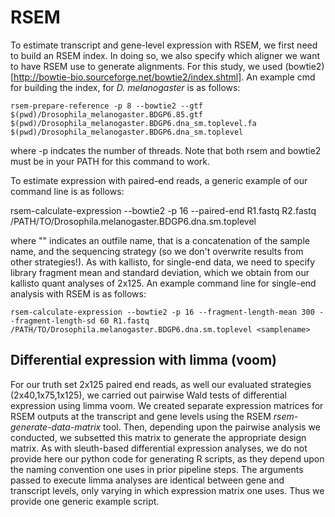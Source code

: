 # RSEM
To estimate transcript and gene-level expression with RSEM, we first need to build an RSEM index. In doing so, we also specify which aligner we want to have RSEM use to generate alignments. For this study, we used (bowtie2)[http://bowtie-bio.sourceforge.net/bowtie2/index.shtml]. An example cmd for building the index, for <em>D. melanogaster</em> is as follows:

    rsem-prepare-reference -p 8 --bowtie2 --gtf $(pwd)/Drosophila_melanogaster.BDGP6.85.gtf $(pwd)/Drosophila_melanogaster.BDGP6.dna_sm.toplevel.fa $(pwd)/Drosophila_melanogaster.BDGP6.dna_sm.toplevel

where -p indcates the number of threads. Note that both rsem and bowtie2 must be in your PATH for this command to work.

To estimate expression with paired-end reads, a generic example of our command line is as follows:

rsem-calculate-expression --bowtie2 -p 16 --paired-end R1.fastq R2.fastq /PATH/TO/Drosophila.melanogaster.BDGP6.dna.sm.toplevel <samplename>

where "<samplename>" indicates an outfile name, that is a concatenation of the sample name, and the sequencing strategy (so we don't overwrite results from other strategies!). As with kallisto, for single-end data, we need to specify library fragment mean and standard deviation, which we obtain from our kallisto quant analyses of 2x125. An example command line for single-end analysis with RSEM is as follows:

    rsem-calculate-expression --bowtie2 -p 16 --fragment-length-mean 300 --fragment-length-sd 60 R1.fastq /PATH/TO/Drosophila.melanogaster.BDGP6.dna.sm.toplevel <samplename>

## Differential expression with limma (voom)
For our truth set 2x125 paired end reads, as well our evaluated strategies (2x40,1x75,1x125), we carried out pairwise Wald tests of differential expression using limma voom. We created separate expression matrices for RSEM outputs at the transcript and gene levels using the RSEM <em>rsem-generate-data-matrix</em> tool. Then, depending upon the pairwise analysis we conducted, we subsetted this matrix to generate the appropriate design matrix. As with sleuth-based differential expression analyses, we do not provide here our python code for generating R scripts, as they depend upon the naming convention one uses in prior pipeline steps. The arguments passed to execute limma analyses are identical between gene and transcript levels, only varying in which expression matrix one uses. Thus we provide one generic example script. 
